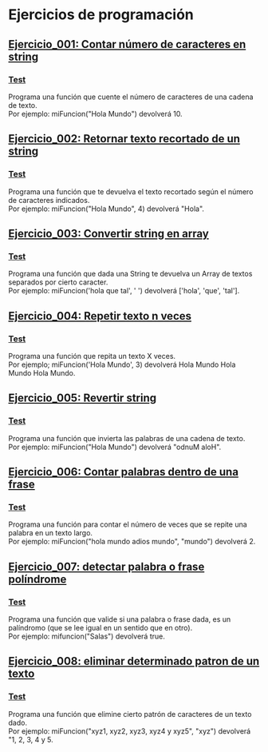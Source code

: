 # Ejercicios de programación

## [Ejercicio_001: Contar número de caracteres en string](https://github.com/clasesucatmarlon/JS_JonMircha/blob/main/programs/CountNumbersCharsString.js)
### [Test](https://github.com/clasesucatmarlon/JS_JonMircha/blob/main/tests/CountNumbersCharsString.test.js)
Programa una función que cuente el número de caracteres de una cadena de texto.  
Por ejemplo: miFuncion("Hola Mundo") devolverá 10.

## [Ejercicio_002: Retornar texto recortado de un string](https://github.com/clasesucatmarlon/JS_JonMircha/blob/main/programs/TrimCharactersOfString.js)
### [Test](https://github.com/clasesucatmarlon/JS_JonMircha/blob/main/tests/TrimCharactersOfString.test.js)
Programa una función que te devuelva el texto recortado según el número de caracteres indicados.  
Por ejemplo: miFuncion("Hola Mundo", 4) devolverá "Hola".


## [Ejercicio_003: Convertir string en array](https://github.com/clasesucatmarlon/JS_JonMircha/blob/main/programs/TransformStringToArray.js)
### [Test](https://github.com/clasesucatmarlon/JS_JonMircha/blob/main/tests/TransformStringToArray.test.js)
Programa una función que dada una String te devuelva un Array de textos separados por cierto caracter.  
Por ejemplo: miFuncion('hola que tal', ' ') devolverá ['hola', 'que', 'tal'].


## [Ejercicio_004: Repetir texto n veces](https://github.com/clasesucatmarlon/JS_JonMircha/blob/main/programs/RepeatTextNTimes.js)
### [Test](https://github.com/clasesucatmarlon/JS_JonMircha/blob/main/tests/RepeatTextNTimes.test.js)
Programa una función que repita un texto X veces.  
Por ejemplo; miFuncion('Hola Mundo', 3) devolverá Hola Mundo Hola Mundo Hola Mundo.


## [Ejercicio_005: Revertir string](https://github.com/clasesucatmarlon/JS_JonMircha/blob/main/programs/ReverseString.js)
### [Test](https://github.com/clasesucatmarlon/JS_JonMircha/blob/main/tests/ReverseString.test.js)
Programa una función que invierta las palabras de una cadena de texto.  
Por ejemplo: miFuncion("Hola Mundo") devolverá "odnuM aloH".


## [Ejercicio_006: Contar palabras dentro de una frase](https://github.com/clasesucatmarlon/JS_JonMircha/blob/main/programs/CountWordsRepeatIntoPhrase.js)
### [Test](https://github.com/clasesucatmarlon/JS_JonMircha/blob/main/tests/CountWordsRepeatIntoPhrase.test.js)
Programa una función para contar el número de veces que se repite una palabra en un texto largo.  
Por ejemplo: miFuncion("hola mundo adios mundo", "mundo") devolverá 2.


## [Ejercicio_007: detectar palabra o frase políndrome](https://github.com/clasesucatmarlon/JS_JonMircha/blob/main/programs/DeterminePalindrome.js)
### [Test](https://github.com/clasesucatmarlon/JS_JonMircha/blob/main/tests/DeterminePalindrome.test.js)
Programa una función que valide si una palabra o frase dada, es un palíndromo (que se lee igual en un sentido que en otro).  
Por ejemplo: mifuncion("Salas") devolverá true.


## [Ejercicio_008: eliminar determinado patron de un texto](https://github.com/clasesucatmarlon/JS_JonMircha/blob/main/programs/DeletePatternIntoPhrase.js)
### [Test](https://github.com/clasesucatmarlon/JS_JonMircha/blob/main/tests/DeletePatternIntoPhrase.test.js)
Programa una función que elimine cierto patrón de caracteres de un texto dado.  
Por ejemplo: miFuncion("xyz1, xyz2, xyz3, xyz4 y xyz5", "xyz") devolverá  "1, 2, 3, 4 y 5.